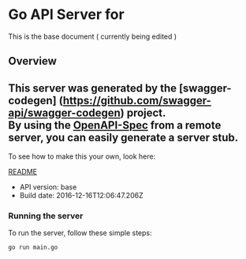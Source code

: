 # Go API Server for 

This is the base document ( currently being edited )

## Overview
This server was generated by the [swagger-codegen]
(https://github.com/swagger-api/swagger-codegen) project.  
By using the [OpenAPI-Spec](https://github.com/OAI/OpenAPI-Specification) from a remote server, you can easily generate a server stub.  
-

To see how to make this your own, look here:

[README](https://github.com/swagger-api/swagger-codegen/blob/master/README.md)

- API version: base
- Build date: 2016-12-16T12:06:47.206Z


### Running the server
To run the server, follow these simple steps:

```
go run main.go
```

